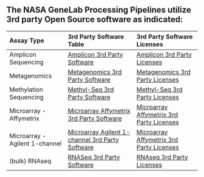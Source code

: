 ## The NASA GeneLab Processing Pipelines utilize 3rd party Open Source software as indicated:

| Assay Type                     | 3rd Party Software Table | 3rd Party Software Licenses |
|:-------------------------------|:-------------------------|:----------------------------|
| Amplicon Sequencing            | [Amplicon 3rd Party Software](https://github.com/nasa/GeneLab_AmpliconSeq_Workflow/tree/main/License/3rd_Party_Licenses/README.md) | [Amplicon 3rd Party Licenses](https://github.com/nasa/GeneLab_AmpliconSeq_Workflow/tree/main/License/3rd_Party_Licenses) |
| Metagenomics                   | [Metagenomics 3rd Party Software](./Metagenomics_3rd_Party_Software.md) | [Metagenomics 3rd Party Licenses](./Metagenomics_3rd_Party_Software_Licenses/) |
| Methylation Sequencing         | [Methyl-Seq 3rd Party Software](./Methyl-Seq_3rd_Party_Software.md) | [Methyl-Seq 3rd Party Licenses](./Methyl-Seq_3rd_Party_Software_Licenses/) |
| Microarray - Affymetrix        | [Microarray Affymetrix 3rd Party Software](./Microarray_Affymetrix_3rd_Party_Software.md) | [Microarray Affymetrix 3rd Party Licenses](./Microarray_Affymetrix_3rd_Party_Software_Licenses/) | 
| Microarray - Agilent 1-channel | [Microarray Agilent 1-channel 3rd Party Software](./Microarray_Agilent_1_Channel_3rd_Party_Software.md) | [Microarray Affymetrix 3rd Party Licenses](./Microarray_Agilent_1_Channel_3rd_Party_Software_Licenses/) | 
| (bulk) RNAseq                  | [RNASeq 3rd Party Software](./RNAseq_3rd_Party_Software.md) | [RNAseq 3rd Party Licenses](./RNAseq_3rd_Party_Software_Licenses/) |
